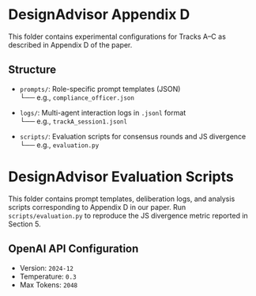 # DesignAdvisor Appendix D

This folder contains experimental configurations for Tracks A–C as described in Appendix D of the paper.

## Structure

- `prompts/`: Role-specific prompt templates (JSON)  
  └── e.g., `compliance_officer.json`

- `logs/`: Multi-agent interaction logs in `.jsonl` format  
  └── e.g., `trackA_session1.jsonl`

- `scripts/`: Evaluation scripts for consensus rounds and JS divergence  
  └── e.g., `evaluation.py`

# DesignAdvisor Evaluation Scripts
This folder contains prompt templates, deliberation logs, and analysis scripts corresponding to Appendix D in our paper. Run `scripts/evaluation.py` to reproduce the JS divergence metric reported in Section 5.


## OpenAI API Configuration

- Version: `2024-12`  
- Temperature: `0.3`  
- Max Tokens: `2048`
